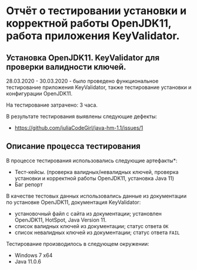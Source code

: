 # Отчёт о тестировании установки и корректной работы OpenJDK11, работа приложения KeyValidator.

## Установка OpenJDK11. KeyValidator для проверки валидности ключей.
28.03.2020 - 30.03.2020 -  было проведено функциональное тестирование приложения KeyValidator, также тестирование установки и конфигурации OpenJDK11.

На тестирование затрачено: 3 часа.

В результате тестирования выявлены следующие дефекты:
* https://github.com/juliaCodeGirl/java-hm-1.1/issues/1

## Описание процесса тестирования

В процессе тестирования использовались следующие артефакты*:
* Тест-кейсы. (проверка валидных/невалидных ключей, проверка установки и корректной работы OpenJDK11, установка Java 11)
* Баг репорт


В качестве тестовых данных использовались данные из документации по установке OpenJDK11, документация KeyValidator:
* установочный файл с сайта из документации; установлен OpenJDK11, HotSpot, Java Version 11.
* список валидных ключей из документации; статус ответа `OK`
* список невалидных ключей из документации; статус ответа `FAIL`

Тестирование производилось в следующем окружении:
* Windows 7 x64
* Java 11.0.6
